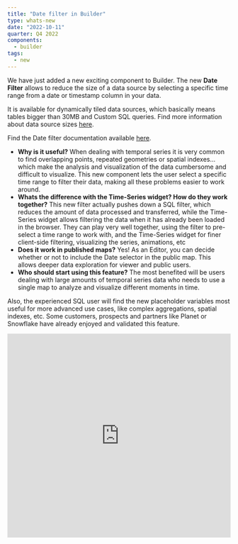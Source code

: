 ```yaml
---
title: "Date filter in Builder"
type: whats-new
date: "2022-10-11"
quarter: Q4 2022
components:
  - builder
tags:
  - new
---
```


We have just added a new exciting component to Builder. The new **Date Filter** allows to reduce the size of a data source by selecting a specific time range from a date or timestamp column in your data.

It is available for dynamically tiled data sources, which basically means tables bigger than 30MB and Custom SQL queries. Find more information about data source sizes [here](../../../carto-user-manual/maps/performance-considerations).

Find the Date filter documentation available [here](../../../carto-user-manual/maps/date-filter).

* **Why is it useful?**
  When dealing with temporal series it is very common to find overlapping points, repeated geometries or spatial indexes… which make the analysis and visualization of the data cumbersome and difficult to visualize. This new component lets the user select a specific time range to filter their data, making all these problems easier to work around.
* **Whats the difference with the Time-Series widget? How do they work together?**
  This new filter actually pushes down a SQL filter, which reduces the amount of data processed and transferred, while the Time-Series widget allows filtering the data when it has already been loaded in the browser. They can play very well together, using the filter to pre-select a time range to work with, and the Time-Series widget for finer client-side filtering, visualizing the series, animations, etc
* **Does it work in published maps?**
  Yes! As an Editor, you can decide whether or not to include the Date selector in the public map. This allows deeper data exploration for viewer and public users.
* **Who should start using this feature?**
  The most benefited will be users dealing with large amounts of temporal series data who needs to use a single map to analyze and visualize different moments in time.

Also, the experienced SQL user will find the new placeholder variables most useful for more advanced use cases, like complex aggregations, spatial indexes, etc. Some customers, prospects and partners like Planet or Snowflake have already enjoyed and validated this feature.

<div class='video-wrapper'>
<iframe src="https://player.vimeo.com/video/759915982?h=383b781e05" width="100%" height="460" frameborder="0" allow="autoplay; fullscreen" allowfullscreen></iframe>
</div>